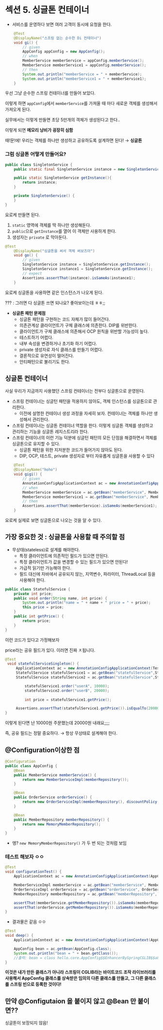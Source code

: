 # 섹션 5. 싱글톤 컨테이너

- 서비스를 운영하다 보면 여러 고객이 동시에 요청을 한다.


```java
    @Test
    @DisplayName("스프링 없는 순수한 Di 컨테이너")
    void gi() {
        // given
        AppConfig appConfig = new AppConfig();
        // when
        MemberService memberService = appConfig.memberService();
        MemberService memberService1 = appConfig.memberService();
        // then
        System.out.println("memberService = " + memberService);
        System.out.println("memberService1 = " + memberService1);
    }
```

우선 그냥 순수한 스프링 컨테이너를 만들어 보았다.

이렇게 하면 `appConfig`에서 `memberService`를 가져올 때 마다 새로운 객체를 생성해서 가져오게 된다.

실무에서는 이렇게 만들면 초당 5만개의 객체가 생성된다고 한다..

이렇게 되면 **메모리 낭비가 굉장히 심함**

때!문!에! 우리는 객체를 하나만 생성하고 공유하도록 설계하면 된다! → **싱글톤**

### 그럼 싱글톤 어떻게 만들어요?

```java
public class SingletonService {
    public static final SingletonService instance = new SingletonService();

    public static SingletonService getInstance(){
        return instance;
    }

    private SingletonService() {
    }
}
```

요로케 만들면 된다.

1. `static` 영역에 객체를 딱 하나만 생성해둔다.
2. `public`으로 `getInstance`를 열어 이 객체만 사용하게 한다.
3. 생성자는 `private` 로 막아둔다.

```java
@Test
    @DisplayName("싱글톤을 써서 객체 써보즈아")
    void go() {
        // given
        SingletonService instance = SingletonService.getInstance();
        SingletonService instance1 = SingletonService.getInstance();
        // expect
        Assertions.assertThat(instance).isSameAs(instance1);
    }
```

요로케 싱글톤을 사용하면 같은 인스턴스가 나오게 된다.

??? : 그러면 다 싱글톤 쓰면 되나요? 좋아보이는데 ㅎㅎ;;

- **싱글톤 패턴 문제점**
    - 싱글톤 패턴을 구현하는 코드 자체가 많이 들어간다.
    - 의존관계상 클라이언트가 구체 클래스에 의존한다. DIP를 위반한다.
    - 클라이언트가 구체 클래스에 의존해서 OCP 원칙을 위반할 가능성이 높다.
    - 테스트하기 어렵다.
    - 내부 속성을 변경하거나 초기화 하기 어렵다.
    - private 생성자로 자식 클래스를 만들기 어렵다.
    - 결론적으로 유연성이 떨어진다.
    - 안티패턴으로 불리기도 한다.

## 싱글톤 컨테이너

사실 우리가 지금까지 사용했던 스프링 컨테이너는 전부다 싱글톤으로 운영된다.

- 스프링 컨테이너는 싱글턴 패턴을 적용하지 않아도, 객체 인스턴스를 싱글톤으로 관리한다.
    - 이전에 설명한 컨테이너 생성 과정을 자세히 보자. 컨테이너는 객체를 하나만 생성해서 관리한다.
- 스프링 컨테이너는 싱글톤 컨테이너 역할을 한다. 이렇게 싱글톤 객체를 생성하고 관리하는 기능을 싱글톤 레지스트리라 한다.
- 스프링 컨테이너의 이런 기능 덕분에 싱글턴 패턴의 모든 단점을 해결하면서 객체를 싱글톤으로 유지할 수 있다.
    - 싱글톤 패턴을 위한 지저분한 코드가 들어가지 않아도 된다.
    - DIP, OCP, 테스트, private 생성자로 부터 자유롭게 싱글톤을 사용할 수 있다

```java
    @Test
    @DisplayName("hoho")
    void gigi() {
        // given
        AnnotationConfigApplicationContext ac = new AnnotationConfigApplicationContext(AppConfig.class);
        // when
        MemberService memberService = ac.getBean("memberService", MemberService.class);
        MemberService memberService1 = ac.getBean("memberService", MemberService.class);
        // then
        Assertions.assertThat(memberService).isSameAs(memberService1);
    }
```

요로케 실제로 보면 싱글톤으로 나오는 것을 알 수 있다.

## 가장 중요한 것 : 싱글톤을 사용할 때 주의할 점

- 무상태(stateless)로 설계를 해야한다.
    - 특정 클라이언트에 의존적인 필드가 있으면 안된다.
    - 특정 클라이언트가 값을 변경할 수 있는 필드가 있으면 안된다!
    - 가급적 읽기만 가능해야 한다.
    - 필드 대신에 자바에서 공유되지 않는, 지역변수, 파라미터, ThreadLocal 등을 사용해야 한다.

```java
public class StatefulService {
    private int price; 
    public void order(String name, int price) { 
        System.out.println("name = " + name + " price = " + price);
        this.price = price; 
    }
    public int getPrice() {
        return price;
    }
}
```

이런 코드가 있다고 가정해보자

price라는 공유 필드가 있다. 이러면 진짜 ㅈ됩니다.

```java
@Test
 void statefulServiceSingleton() {
     ApplicationContext ac = new AnnotationConfigApplicationContext(TestConfig.class);
     StatefulService statefulService1 = ac.getBean("statefulService",StatefulService.class);
     StatefulService statefulService2 = ac.getBean("statefulService",StatefulService.class);

		 statefulService1.order("userA", 10000); 
		 statefulService2.order("userB", 20000);
		 
		 int price = statefulService1.getPrice();

     Assertions.assertThat(statefulService1.getPrice()).isEqualTo(20000);
}
```

이렇게 된다면 난 10000원 주문했는데 20000원 내래요;;;;

즉,  공유 필드는 정말 중요하다.
→ 항상 무상태로 설계해야 한다.

## @Configuration이상한 점

```java
@Configuration
public class AppConfig {
    @Bean
    public MemberService memberService() {
        return new MemberServiceImpl(memberRepository());
    }

    @Bean
    public OrderService orderService() {
        return new OrderServiceImpl(memberRepository(), discountPolicy());
    }

    @Bean
    public MemberRepository memberRepository() {
        return new MemoryMemberRepository();
    }
}

```

- 엥? `new MemoryMemberRepository()` 가 두 번 되는 것처럼 보임

### 테스트 해보자 ㅇㅇ

```java
@Test
void configurationTest() {
    ApplicationContext ac = new AnnotationConfigApplicationContext(AppConfig.class);

    MemberServiceImpl memberService = ac.getBean("memberService", MemberServiceimpl.class);
    OrderServiceImpl orderService = ac.getBean("orderService", OrderServiceImpl.class);
    MemberRepository memberRepository = ac.getBean("memberRepository", MemberRepository.class);

    assertThat(memberService.getMemberRepository()).isSameAs(memberRepository);
    assertThat(orderService.getMemberRepository()).isSameAs(memberRepository);
}

```

- 결과물은 같음 ㅇㅇ

```java
@Test
void deep() {
    ApplicationContext ac = new AnnotationConfigApplicationContext(AppConfig.class);

    AppConfig bean = ac.getBean(AppConfig.class);
    System.out.println("bean = " + bean.getClass());
    //출력: bean = class hello.core.AppConfig$$EnhancerBySpringCGLIB$$ab4512
}
```

**이것은 내가 만든 클래스가 아니라 스프링이 CGLIB라는 바이트코드 조작 라이브러리를 사용해서 AppConfig 클래스를 상속받은 임의의 다른 클래스를 만들고, 그 다른 클래스를 스프링 빈으로 등록한 것이다!**

## 만약 @Configutaion 을 붙이지 않고 @Bean 만 붙이면??

싱글톤이 보장되지 않음!
